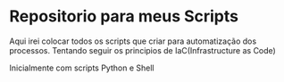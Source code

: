 # Repositorio para meus Scripts
Aqui irei colocar todos os scripts que criar para automatização dos processos.
Tentando seguir os principios de IaC(Infrastructure as Code)

Inicialmente com scripts Python e Shell
